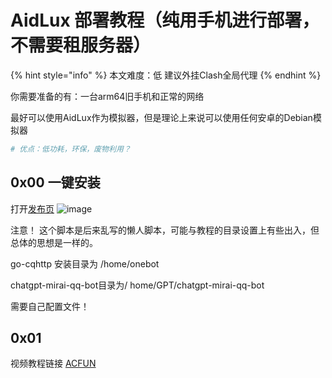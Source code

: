 # AidLux 部署教程（纯用手机进行部署，不需要租服务器）
{% hint style="info" %} 本文难度：低
建议外挂Clash全局代理 {% endhint %}

你需要准备的有：一台arm64旧手机和正常的网络

最好可以使用AidLux作为模拟器，但是理论上来说可以使用任何安卓的Debian模拟器

  ```bash
  # 优点：低功耗，环保，废物利用？
  ```
## 0x00 一键安装
打开[发布页](https://github.com/lss233/chatgpt-mirai-qq-bot)
![image](https://github.com/B17w153/chatgpt-for-bot-docs/assets/134407644/0df8171b-171c-41ac-b6fe-847139fc54d6)

注意！
  这个脚本是后来乱写的懒人脚本，可能与教程的目录设置上有些出入，但总体的思想是一样的。
  
  go-cqhttp 安装目录为 /home/onebot 
  
  chatgpt-mirai-qq-bot目录为/ home/GPT/chatgpt-mirai-qq-bot 
  
  需要自己配置文件！ 
## 0x01
视频教程链接 [ACFUN](https://m.acfun.cn/v/?ac=41422759)
